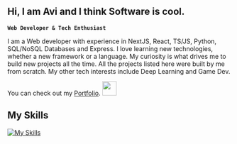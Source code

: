 ## Hi, I am Avi and I think Software is cool.

**`Web Developer & Tech Enthusiast`**

I am a Web developer with experience in NextJS, React, TS/JS, Python, SQL/NoSQL Databases and Express. I love learning new technologies, whether a new framework or a language. My curiosity is what drives me to build new projects all the time. All the projects listed here were built by me from scratch. My other tech interests include Deep Learning and Game Dev. 

You can check out my [Portfolio](https://portfolio-y4l1.vercel.app/).
<img height="32" width="32" src="https://unpkg.com/simple-icons@v13/icons/linkedin.svg" />

## My Skills
[![My Skills](https://skillicons.dev/icons?i=js,ts,python,react,vue,prisma,git,github,gitlab,bash,next,html,css,express,nodejs,mongodb,postgres,mysql&perline=6)](https://skillicons.dev)

